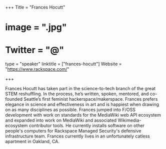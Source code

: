 +++
Title = "Frances Hocutt"
# image = ".jpg"
# Twitter = "@"
type = "speaker"
linktitle = ["frances-hocutt"]
Website = "https://www.rackspace.com/"

+++

Frances Hocutt has taken part in the science-to-tech branch of the great STEM reshuffling. In the process, he’s written, spoken, mentored, and co-founded Seattle’s first feminist hackerspace/makerspace. Frances prefers elegance in science and effectiveness in art and is happiest when drawing on as many disciplines as possible. Frances jumped into F/OSS development with work on standards for the MediaWiki web API ecosystem and expanded into work on MediaWiki and associated Wikimedia-ecosystem contributor tools. He currently installs software on other people's computers for Rackspace Managed Security's defensive infrastructure team. Frances currently lives in an unfortunately catless apartment in Oakland, CA.
